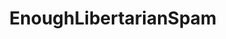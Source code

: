 ---
title: EnoughLibertarianSpam
crosslinks:
- anarcho_capitalism
- Anarcho_Capitalism
- autotldr
- politics
- news
- changemyview
- Physical_Removal
- Shitstatistssay
- FULLCOMMUNISM
- ShitAmericansSay
- LateStageCapitalism
- capitalismvsocialism
- worldnews
- TopMindsOfReddit
- AskReddit
- physical_removal
- killthosewhodisagree
- askreddit
- canadapolitics
- EnoughCommieSpam
---